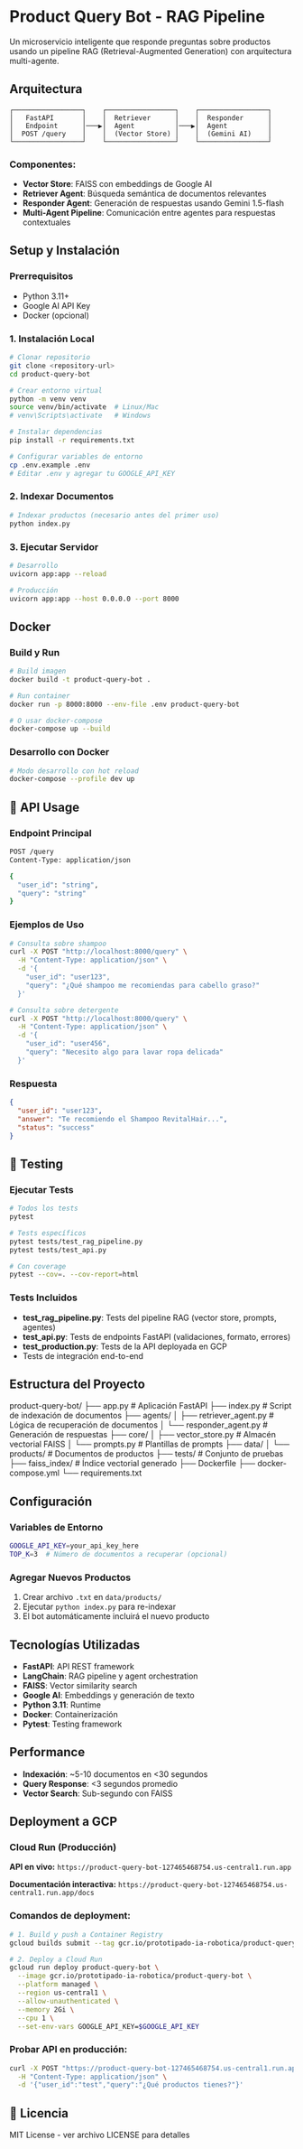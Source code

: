 # Product Query Bot - RAG Pipeline

Un microservicio inteligente que responde preguntas sobre productos usando un pipeline RAG (Retrieval-Augmented Generation) con arquitectura multi-agente.

## Arquitectura

```
┌─────────────────┐    ┌─────────────────┐    ┌─────────────────┐
│   FastAPI       │    │  Retriever      │    │  Responder      │
│   Endpoint      │───▶│  Agent          │───▶│  Agent          │
│  POST /query    │    │  (Vector Store) │    │  (Gemini AI)    │
└─────────────────┘    └─────────────────┘    └─────────────────┘
```

### Componentes:

- **Vector Store**: FAISS con embeddings de Google AI
- **Retriever Agent**: Búsqueda semántica de documentos relevantes
- **Responder Agent**: Generación de respuestas usando Gemini 1.5-flash
- **Multi-Agent Pipeline**: Comunicación entre agentes para respuestas contextuales

## Setup y Instalación

### Prerrequisitos

- Python 3.11+
- Google AI API Key
- Docker (opcional)

### 1. Instalación Local

```bash
# Clonar repositorio
git clone <repository-url>
cd product-query-bot

# Crear entorno virtual
python -m venv venv
source venv/bin/activate  # Linux/Mac
# venv\Scripts\activate   # Windows

# Instalar dependencias
pip install -r requirements.txt

# Configurar variables de entorno
cp .env.example .env
# Editar .env y agregar tu GOOGLE_API_KEY
```

### 2. Indexar Documentos

```bash
# Indexar productos (necesario antes del primer uso)
python index.py
```

### 3. Ejecutar Servidor

```bash
# Desarrollo
uvicorn app:app --reload

# Producción
uvicorn app:app --host 0.0.0.0 --port 8000
```

## Docker

### Build y Run

```bash
# Build imagen
docker build -t product-query-bot .

# Run container
docker run -p 8000:8000 --env-file .env product-query-bot

# O usar docker-compose
docker-compose up --build
```

### Desarrollo con Docker

```bash
# Modo desarrollo con hot reload
docker-compose --profile dev up
```

## 📡 API Usage

### Endpoint Principal

```bash
POST /query
Content-Type: application/json

{
  "user_id": "string",
  "query": "string" 
}
```

### Ejemplos de Uso

```bash
# Consulta sobre shampoo
curl -X POST "http://localhost:8000/query" \
  -H "Content-Type: application/json" \
  -d '{
    "user_id": "user123",
    "query": "¿Qué shampoo me recomiendas para cabello graso?"
  }'

# Consulta sobre detergente
curl -X POST "http://localhost:8000/query" \
  -H "Content-Type: application/json" \
  -d '{
    "user_id": "user456", 
    "query": "Necesito algo para lavar ropa delicada"
  }'
```

### Respuesta

```json
{
  "user_id": "user123",
  "answer": "Te recomiendo el Shampoo RevitalHair...",
  "status": "success"
}
```

## 🧪 Testing

### Ejecutar Tests

```bash
# Todos los tests
pytest

# Tests específicos
pytest tests/test_rag_pipeline.py
pytest tests/test_api.py

# Con coverage
pytest --cov=. --cov-report=html
```

### Tests Incluidos

- **test_rag_pipeline.py**: Tests del pipeline RAG (vector store, prompts, agentes)
- **test_api.py**: Tests de endpoints FastAPI (validaciones, formato, errores)
- **test_production.py**: Tests de la API deployada en GCP
- Tests de integración end-to-end

## Estructura del Proyecto

product-query-bot/
├── app.py                 # Aplicación FastAPI
├── index.py               # Script de indexación de documentos
├── agents/
│   ├── retriever_agent.py # Lógica de recuperación de documentos
│   └── responder_agent.py # Generación de respuestas
├── core/
│   ├── vector_store.py    # Almacén vectorial FAISS
│   └── prompts.py         # Plantillas de prompts
├── data/
│   └── products/          # Documentos de productos
├── tests/                 # Conjunto de pruebas
├── faiss_index/           # Índice vectorial generado
├── Dockerfile
├── docker-compose.yml
└── requirements.txt


## Configuración

### Variables de Entorno

```bash
GOOGLE_API_KEY=your_api_key_here
TOP_K=3  # Número de documentos a recuperar (opcional)
```

### Agregar Nuevos Productos

1. Crear archivo `.txt` en `data/products/`
2. Ejecutar `python index.py` para re-indexar
3. El bot automáticamente incluirá el nuevo producto

## Tecnologías Utilizadas

- **FastAPI**: API REST framework
- **LangChain**: RAG pipeline y agent orchestration  
- **FAISS**: Vector similarity search
- **Google AI**: Embeddings y generación de texto
- **Python 3.11**: Runtime
- **Docker**: Containerización
- **Pytest**: Testing framework

## Performance

- **Indexación**: ~5-10 documentos en <30 segundos
- **Query Response**: <3 segundos promedio
- **Vector Search**: Sub-segundo con FAISS


## Deployment a GCP

### Cloud Run (Producción)

**API en vivo:** `https://product-query-bot-127465468754.us-central1.run.app`

**Documentación interactiva:** `https://product-query-bot-127465468754.us-central1.run.app/docs`

### Comandos de deployment:

```bash
# 1. Build y push a Container Registry
gcloud builds submit --tag gcr.io/prototipado-ia-robotica/product-query-bot

# 2. Deploy a Cloud Run
gcloud run deploy product-query-bot \
  --image gcr.io/prototipado-ia-robotica/product-query-bot \
  --platform managed \
  --region us-central1 \
  --allow-unauthenticated \
  --memory 2Gi \
  --cpu 1 \
  --set-env-vars GOOGLE_API_KEY=$GOOGLE_API_KEY
```

### Probar API en producción:

```bash
curl -X POST "https://product-query-bot-127465468754.us-central1.run.app/query" \
  -H "Content-Type: application/json" \
  -d '{"user_id":"test","query":"¿Qué productos tienes?"}'
```


## 📄 Licencia

MIT License - ver archivo LICENSE para detalles


